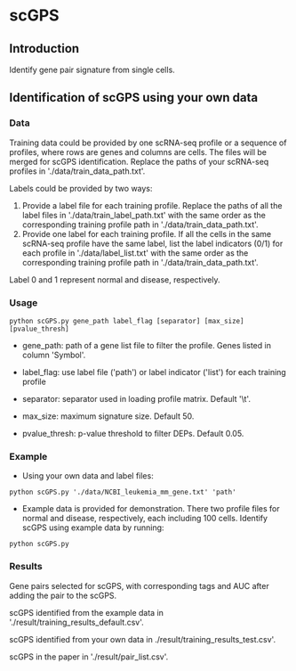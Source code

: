 # scGPS

## Introduction

Identify gene pair signature from single cells.



## Identification of scGPS using your own data

### Data

Training data could be provided by one scRNA-seq profile or a sequence of profiles, where rows are genes and columns are cells. The files will be merged for scGPS identification. Replace the paths of your scRNA-seq profiles in './data/train_data_path.txt'.

Labels could be provided by two ways:

1) Provide a label file for each training profile. Replace the paths of all the label files in './data/train_label_path.txt' with the same order as the corresponding training profile path in './data/train_data_path.txt'.
2) Provide one label for each training profile. If all the cells in the same scRNA-seq profile have the same label, list the label indicators (0/1) for each profile in './data/label_list.txt' with the same order as the corresponding training profile path in './data/train_data_path.txt'.

Label 0 and 1 represent normal and disease, respectively. 


### Usage

```
python scGPS.py gene_path label_flag [separator] [max_size] [pvalue_thresh]
```

- gene_path: path of a gene list file to filter the profile. Genes listed in column 'Symbol'.

- label_flag: use label file ('path') or label indicator ('list') for each training profile

- separator: separator used in loading profile matrix. Default '\t'.

- max_size: maximum signature size. Default 50.

- pvalue_thresh: p-value threshold to filter DEPs. Default 0.05.


### Example

- Using your own data and label files:

```
python scGPS.py './data/NCBI_leukemia_mm_gene.txt' 'path'
```

- Example data is provided for demonstration. There two profile files for normal and disease, respectively, each including 100 cells. Identify scGPS using example data by running:

```
python scGPS.py
```

### Results

Gene pairs selected for scGPS, with corresponding tags and AUC after adding the pair to the scGPS.

scGPS identified from the example data in './result/training_results_default.csv'.

scGPS identified from your own data in ./result/training_results_test.csv'.

scGPS in the paper in './result/pair_list.csv'.








